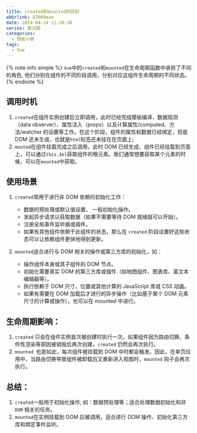 ```yaml
---
title: created和mounted的区别
abbrlink: 87869eae
date: 2024-04-14 11:20:38
series: 面试题
categories:
  - 技能小册
tags:
  - Vue 
---
```



{% note info simple %}
`Vue`中的`created`和`mounted`在生命周期函数中承担了不同的角色, 他们分别在组件的不同阶段调用，分别对应这组件生命周期的不同状态。
{% endnote %}

## 调用时机

1. `created`在组件实例创建后立即调用，此时已经完成模板编译、数据观测（data observer）、属性注入（props）以及计算属性/computed、方法/watcher 的设置等工作。在这个阶段，组件的属性和数据已经绑定，但是 DOM 还未生成，也就是`html`标签还未挂在在页面上;
2. `mouted`在组件挂载完成之后调用，此时 DOM 已经生成，组件已经挂载到页面上，可以通过`this.$el`获取组件的根元素。我们通常想要获取某个元素的时候，可以在`mounted`中获取。

## 使用场景

1. `created`常用于进行非 DOM 依赖的初始化工作：

   - 数据的预处理或默认值设置， 一般初始化操作。
   - 发起异步请求以获取数据（如果不需要等待 DOM 就绪就可以开始）。
   - 注册全局事件监听器或插件。
   - 如果有其他组件依赖于此组件的状态，那么在 `created` 阶段设置好这些状态可以让依赖组件更快地得到更新。

2. `mounted`适合进行与 DOM 相关的操作或第三方库的初始化，如：
   - 操作组件本身或其子组件的 DOM 节点。
   - 初始化需要真实 DOM 的第三方库或插件（如地图组件、图表库、富文本编辑器等）。
   - 执行依赖于 DOM 尺寸、位置或其他计算的 JavaScript 库或 CSS 动画。
   - 如果有需要在 DOM 加载后才进行的异步操作（比如基于某个 DOM 元素尺寸的计算或操作），也可以在 mounted 中进行。

## 生命周期影响：

1. `created` 只会在组件实例首次被创建时执行一次。如果组件因为路由切换、条件性渲染等原因被销毁后再次创建，`created` 仍然会再次执行。
2. `mounted `也是如此，每次组件被挂载到 DOM 中时都会触发。因此，在单页应用中，当路由切换导致组件被卸载后又重新进入视图时，`mounted` 钩子会再次执行。

## 总结：

1. `created`一般用于初始化操作, 如：数据预处理等；适合处理数据初始化和非 `DOM` 相关的任务。
2. `mounted`在实例挂载到 DOM 后被调用，适合进行 DOM 操作、初始化第三方库和绑定事件监听。
